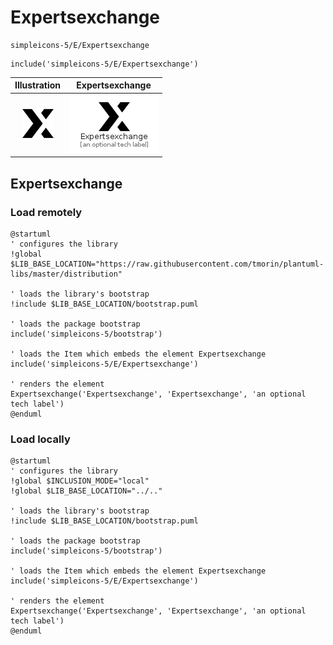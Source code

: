 # Expertsexchange


```text
simpleicons-5/E/Expertsexchange
```

```text
include('simpleicons-5/E/Expertsexchange')
```



| Illustration | Expertsexchange |
| :---: | :---: |
| ![illustration for Illustration](../../simpleicons-5/E/Expertsexchange.png) | ![illustration for Expertsexchange](../../simpleicons-5/E/Expertsexchange.Local.png) |




## Expertsexchange

### Load remotely
```plantuml
@startuml
' configures the library
!global $LIB_BASE_LOCATION="https://raw.githubusercontent.com/tmorin/plantuml-libs/master/distribution"

' loads the library's bootstrap
!include $LIB_BASE_LOCATION/bootstrap.puml

' loads the package bootstrap
include('simpleicons-5/bootstrap')

' loads the Item which embeds the element Expertsexchange
include('simpleicons-5/E/Expertsexchange')

' renders the element
Expertsexchange('Expertsexchange', 'Expertsexchange', 'an optional tech label')
@enduml
```

### Load locally
```plantuml
@startuml
' configures the library
!global $INCLUSION_MODE="local"
!global $LIB_BASE_LOCATION="../.."

' loads the library's bootstrap
!include $LIB_BASE_LOCATION/bootstrap.puml

' loads the package bootstrap
include('simpleicons-5/bootstrap')

' loads the Item which embeds the element Expertsexchange
include('simpleicons-5/E/Expertsexchange')

' renders the element
Expertsexchange('Expertsexchange', 'Expertsexchange', 'an optional tech label')
@enduml
```

